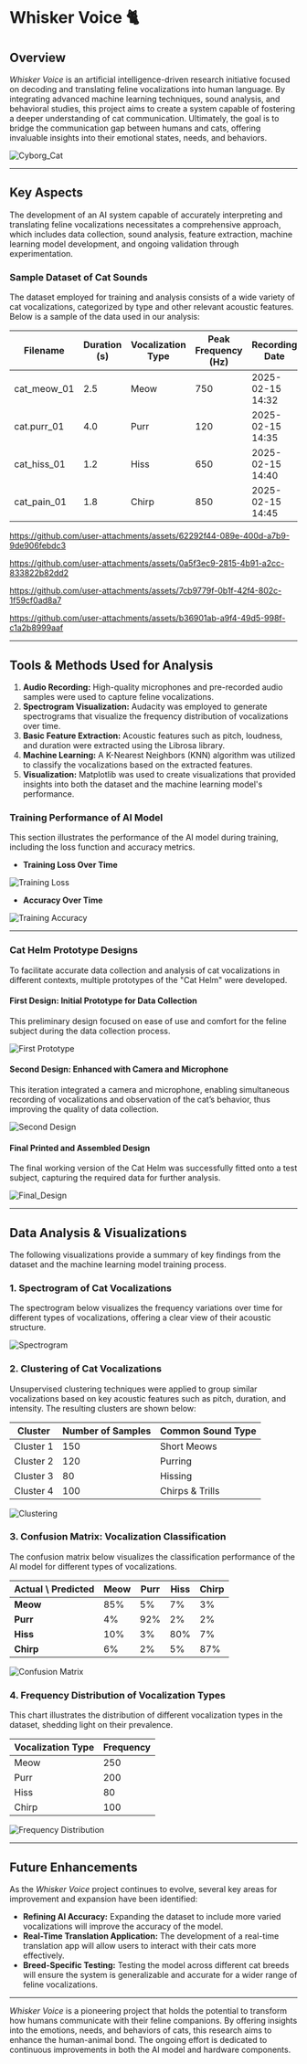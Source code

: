 # Whisker Voice 🐈

## Overview

*Whisker Voice* is an artificial intelligence-driven research initiative focused on decoding and translating feline vocalizations into human language. By integrating advanced machine learning techniques, sound analysis, and behavioral studies, this project aims to create a system capable of fostering a deeper understanding of cat communication. Ultimately, the goal is to bridge the communication gap between humans and cats, offering invaluable insights into their emotional states, needs, and behaviors.

![Cyborg_Cat](https://i.imgur.com/M4vaeubh.png)

---

## Key Aspects

The development of an AI system capable of accurately interpreting and translating feline vocalizations necessitates a comprehensive approach, which includes data collection, sound analysis, feature extraction, machine learning model development, and ongoing validation through experimentation.

### Sample Dataset of Cat Sounds

The dataset employed for training and analysis consists of a wide variety of cat vocalizations, categorized by type and other relevant acoustic features. Below is a sample of the data used in our analysis:

| Filename          | Duration (s) | Vocalization Type | Peak Frequency (Hz) | Recording Date |
|-------------------|--------------|-------------------|---------------------|----------------|
| cat_meow_01   | 2.5          | Meow              | 750                 | 2025-02-15 14:32   |
| cat.purr_01   | 4.0          | Purr              | 120                 | 2025-02-15 14:35   |
| cat_hiss_01   | 1.2          | Hiss              | 650                 | 2025-02-15 14:40   |
| cat_pain_01   | 1.8          | Chirp             | 850                 | 2025-02-15 14:45   |

https://github.com/user-attachments/assets/62292f44-089e-400d-a7b9-9de906febdc3


https://github.com/user-attachments/assets/0a5f3ec9-2815-4b91-a2cc-833822b82dd2


https://github.com/user-attachments/assets/7cb9779f-0b1f-42f4-802c-1f59cf0ad8a7


https://github.com/user-attachments/assets/b36901ab-a9f4-49d5-998f-c1a2b8999aaf

---

## Tools & Methods Used for Analysis

1. **Audio Recording:** High-quality microphones and pre-recorded audio samples were used to capture feline vocalizations.
2. **Spectrogram Visualization:** Audacity was employed to generate spectrograms that visualize the frequency distribution of vocalizations over time.
3. **Basic Feature Extraction:** Acoustic features such as pitch, loudness, and duration were extracted using the Librosa library.
4. **Machine Learning:** A K-Nearest Neighbors (KNN) algorithm was utilized to classify the vocalizations based on the extracted features.
5. **Visualization:** Matplotlib was used to create visualizations that provided insights into both the dataset and the machine learning model's performance.

### Training Performance of AI Model

This section illustrates the performance of the AI model during training, including the loss function and accuracy metrics.

- **Training Loss Over Time**

![Training Loss](https://github.com/user-attachments/assets/063e9e9e-2d57-4b20-bd43-96797c0c33bb)

- **Accuracy Over Time**

![Training Accuracy](https://github.com/user-attachments/assets/440ef71f-7c28-45af-ae4a-b7d3b8cb1e94)

---

### Cat Helm Prototype Designs

To facilitate accurate data collection and analysis of cat vocalizations in different contexts, multiple prototypes of the "Cat Helm" were developed.

#### First Design: Initial Prototype for Data Collection

This preliminary design focused on ease of use and comfort for the feline subject during the data collection process.

![First Prototype](https://github.com/user-attachments/assets/baa677ad-18dd-4f25-b413-7f3127e70653)

#### Second Design: Enhanced with Camera and Microphone

This iteration integrated a camera and microphone, enabling simultaneous recording of vocalizations and observation of the cat’s behavior, thus improving the quality of data collection.

![Second Design](https://github.com/user-attachments/assets/1afb16cf-188b-45b1-a51d-c62f65fc62ad)

#### Final Printed and Assembled Design

The final working version of the Cat Helm was successfully fitted onto a test subject, capturing the required data for further analysis.

![Final_Design](https://github.com/user-attachments/assets/f351509d-e973-4492-8b37-abe0e6c2bf66)

---

## Data Analysis & Visualizations

The following visualizations provide a summary of key findings from the dataset and the machine learning model training process.

### 1. Spectrogram of Cat Vocalizations

The spectrogram below visualizes the frequency variations over time for different types of vocalizations, offering a clear view of their acoustic structure.

![Spectrogram](https://github.com/user-attachments/assets/7ef40b4d-c3a0-4e77-a74a-f01045f683b6)

### 2. Clustering of Cat Vocalizations

Unsupervised clustering techniques were applied to group similar vocalizations based on key acoustic features such as pitch, duration, and intensity. The resulting clusters are shown below:

| Cluster  | Number of Samples | Common Sound Type |
|----------|------------------|-------------------|
| Cluster 1 | 150              | Short Meows      |
| Cluster 2 | 120              | Purring          |
| Cluster 3 | 80               | Hissing          |
| Cluster 4 | 100              | Chirps & Trills  |

![Clustering](https://github.com/user-attachments/assets/39906c03-6468-4d1d-b8ec-5200b58eac3e)

### 3. Confusion Matrix: Vocalization Classification

The confusion matrix below visualizes the classification performance of the AI model for different types of vocalizations.

| Actual \ Predicted | Meow | Purr | Hiss | Chirp |
|--------------------|------|------|------|-------|
| **Meow**           | 85%  | 5%   | 7%   | 3%    |
| **Purr**           | 4%   | 92%  | 2%   | 2%    |
| **Hiss**           | 10%  | 3%   | 80%  | 7%    |
| **Chirp**          | 6%   | 2%   | 5%   | 87%   |

![Confusion Matrix](https://github.com/user-attachments/assets/fb781d4e-bcdc-45f7-9685-9472014dc82a)

### 4. Frequency Distribution of Vocalization Types

This chart illustrates the distribution of different vocalization types in the dataset, shedding light on their prevalence.

| Vocalization Type | Frequency |
|-------------------|-----------|
| Meow              | 250       |
| Purr              | 200       |
| Hiss              | 80        |
| Chirp             | 100       |

![Frequency Distribution](https://github.com/user-attachments/assets/c85302dc-0c63-40ea-bfbe-ea8a405a8662)

---

## Future Enhancements

As the *Whisker Voice* project continues to evolve, several key areas for improvement and expansion have been identified:

- **Refining AI Accuracy:** Expanding the dataset to include more varied vocalizations will improve the accuracy of the model.
- **Real-Time Translation Application:** The development of a real-time translation app will allow users to interact with their cats more effectively.
- **Breed-Specific Testing:** Testing the model across different cat breeds will ensure the system is generalizable and accurate for a wider range of feline vocalizations.

---

*Whisker Voice* is a pioneering project that holds the potential to transform how humans communicate with their feline companions. By offering insights into the emotions, needs, and behaviors of cats, this research aims to enhance the human-animal bond. The ongoing effort is dedicated to continuous improvements in both the AI model and hardware components.
